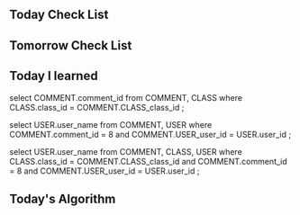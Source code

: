 ## Today Check List



## Tomorrow Check List



## Today I learned



select COMMENT.comment_id
from COMMENT, CLASS
where CLASS.class_id = COMMENT.CLASS_class_id ;

select USER.user_name
from COMMENT, USER
where COMMENT.comment_id = 8 and COMMENT.USER_user_id = USER.user_id ;

select USER.user_name
from COMMENT, CLASS, USER
where CLASS.class_id = COMMENT.CLASS_class_id and COMMENT.comment_id = 8 and COMMENT.USER_user_id = USER.user_id ;



## Today's Algorithm

